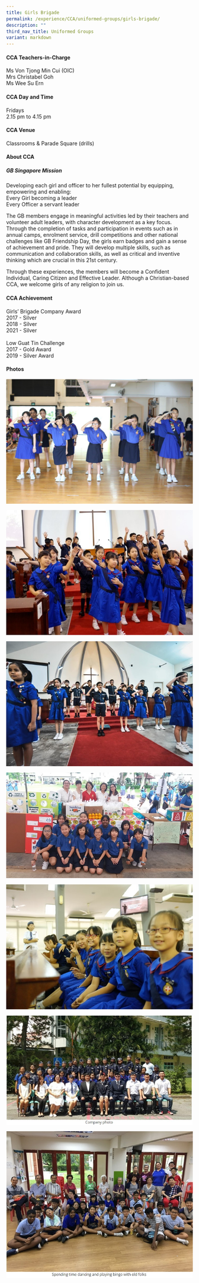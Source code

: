 ```yaml
---
title: Girls Brigade
permalink: /experience/CCA/uniformed-groups/girls-brigade/
description: ""
third_nav_title: Uniformed Groups
variant: markdown
---
```

#### **CCA Teachers-in-Charge**
Ms Von Tjong Min Cui (OIC) <br>
Mrs Christabel Goh  <br>
Ms Wee Su Ern  <br>

#### **CCA Day and Time**
Fridays <br>
2.15 pm to 4.15 pm

#### **CCA Venue**
Classrooms &amp; Parade Square (drills)

#### **About CCA**
##### **GB Singapore Mission**
Developing each girl and officer to her fullest potential by equipping, empowering and enabling:<br>
Every Girl becoming a leader<br>
Every Officer a servant leader

The GB members engage in meaningful activities led by their teachers and volunteer adult leaders, with character development as a key focus. Through the completion of tasks and participation in events such as in annual camps, enrolment service, drill competitions and other national challenges like GB Friendship Day, the girls earn badges and gain a sense of achievement and pride. They will develop multiple skills, such as communication and collaboration skills, as well as critical and inventive thinking which are crucial in this 21st century.

Through these experiences, the members will become a Confident Individual, Caring Citizen and Effective Leader.&nbsp;Although a Christian-based CCA, we welcome girls of any religion to join us.

#### **CCA Achievement**
Girls’ Brigade Company Award<br>
2017 - Silver <br>
2018 - Silver <br>
2021 - Silver <br><br>
Low Guat Tin Challenge<br>
2017 - Gold Award <br>
2019 - Silver Award<br>
#### **Photos**

![](/images/CCA%20Uniform%20Groups/gb%201.jpg)

![](/images/CCA%20Uniform%20Groups/gb%202.jpg)

![](/images/CCA%20Uniform%20Groups/gb%203.jpg)

![](/images/CCA%20Uniform%20Groups/gb%204.jpg)

![](/images/CCA%20Uniform%20Groups/gb%205.jpg)

![](/images/CCA%20Uniform%20Groups/gb%206.jpg)

![](/images/CCA%20Uniform%20Groups/gb%207.jpg)